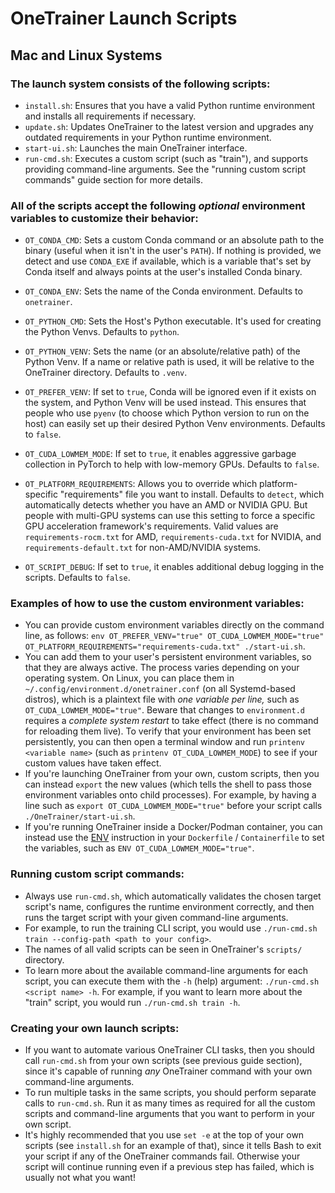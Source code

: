 # OneTrainer Launch Scripts


## Mac and Linux Systems

### The launch system consists of the following scripts:

- `install.sh`: Ensures that you have a valid Python runtime environment and installs all requirements if necessary.
- `update.sh`: Updates OneTrainer to the latest version and upgrades any outdated requirements in your Python runtime environment.
- `start-ui.sh`: Launches the main OneTrainer interface.
- `run-cmd.sh`: Executes a custom script (such as "train"), and supports providing command-line arguments. See the "running custom script commands" guide section for more details.


### All of the scripts accept the following *optional* environment variables to customize their behavior:

- `OT_CONDA_CMD`: Sets a custom Conda command or an absolute path to the binary (useful when it isn't in the user's `PATH`). If nothing is provided, we detect and use `CONDA_EXE` if available, which is a variable that's set by Conda itself and always points at the user's installed Conda binary.

- `OT_CONDA_ENV`: Sets the name of the Conda environment. Defaults to `onetrainer`.

- `OT_PYTHON_CMD`: Sets the Host's Python executable. It's used for creating the Python Venvs. Defaults to `python`.

- `OT_PYTHON_VENV`: Sets the name (or an absolute/relative path) of the Python Venv. If a name or relative path is used, it will be relative to the OneTrainer directory. Defaults to `.venv`.

- `OT_PREFER_VENV`: If set to `true`, Conda will be ignored even if it exists on the system, and Python Venv will be used instead. This ensures that people who use `pyenv` (to choose which Python version to run on the host) can easily set up their desired Python Venv environments. Defaults to `false`.

- `OT_CUDA_LOWMEM_MODE`: If set to `true`, it enables aggressive garbage collection in PyTorch to help with low-memory GPUs. Defaults to `false`.

- `OT_PLATFORM_REQUIREMENTS`: Allows you to override which platform-specific "requirements" file you want to install. Defaults to `detect`, which automatically detects whether you have an AMD or NVIDIA GPU. But people with multi-GPU systems can use this setting to force a specific GPU acceleration framework's requirements. Valid values are `requirements-rocm.txt` for AMD, `requirements-cuda.txt` for NVIDIA, and `requirements-default.txt` for non-AMD/NVIDIA systems.

- `OT_SCRIPT_DEBUG`: If set to `true`, it enables additional debug logging in the scripts. Defaults to `false`.


### Examples of how to use the custom environment variables:

- You can provide custom environment variables directly on the command line, as follows: `env OT_PREFER_VENV="true" OT_CUDA_LOWMEM_MODE="true" OT_PLATFORM_REQUIREMENTS="requirements-cuda.txt" ./start-ui.sh`.
- You can add them to your user's persistent environment variables, so that they are always active. The process varies depending on your operating system. On Linux, you can place them in `~/.config/environment.d/onetrainer.conf` (on all Systemd-based distros), which is a plaintext file with *one variable per line,* such as `OT_CUDA_LOWMEM_MODE="true"`. Beware that changes to `environment.d` requires a *complete system restart* to take effect (there is no command for reloading them live). To verify that your environment has been set persistently, you can then open a terminal window and run `printenv <variable name>` (such as `printenv OT_CUDA_LOWMEM_MODE`) to see if your custom values have taken effect.
- If you're launching OneTrainer from your own, custom scripts, then you can instead `export` the new values (which tells the shell to pass those environment variables onto child processes). For example, by having a line such as `export OT_CUDA_LOWMEM_MODE="true"` before your script calls `./OneTrainer/start-ui.sh`.
- If you're running OneTrainer inside a Docker/Podman container, you can instead use the [ENV](https://docs.docker.com/reference/dockerfile/#env) instruction in your `Dockerfile` / `Containerfile` to set the variables, such as `ENV OT_CUDA_LOWMEM_MODE="true"`.


### Running custom script commands:

- Always use `run-cmd.sh`, which automatically validates the chosen target script's name, configures the runtime environment correctly, and then runs the target script with your given command-line arguments.
- For example, to run the training CLI script, you would use `./run-cmd.sh train --config-path <path to your config>`.
- The names of all valid scripts can be seen in OneTrainer's `scripts/` directory.
- To learn more about the available command-line arguments for each script, you can execute them with the `-h` (help) argument: `./run-cmd.sh <script name> -h`. For example, if you want to learn more about the "train" script, you would run `./run-cmd.sh train -h`.


### Creating your own launch scripts:

- If you want to automate various OneTrainer CLI tasks, then you should call `run-cmd.sh` from your own scripts (see previous guide section), since it's capable of running *any* OneTrainer command with your own command-line arguments.
- To run multiple tasks in the same scripts, you should perform separate calls to `run-cmd.sh`. Run it as many times as required for all the custom scripts and command-line arguments that you want to perform in your own script.
- It's highly recommended that you use `set -e` at the top of your own scripts (see `install.sh` for an example of that), since it tells Bash to exit your script if any of the OneTrainer commands fail. Otherwise your script will continue running even if a previous step has failed, which is usually not what you want!
